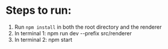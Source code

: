 # Steps to run:

1) Run `npm install` in both the root directory and the renderer
2) In terminal 1: npm run dev --prefix src/renderer
3) In terminal 2: npm start
